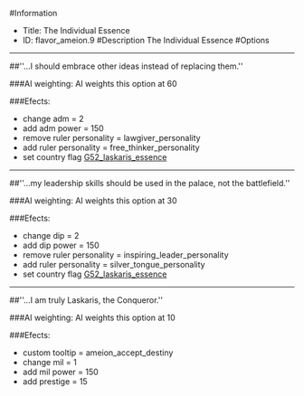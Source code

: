 #Information
 - Title: The Individual Essence
 - ID: flavor_ameion.9
#Description
The Individual Essence
#Options

___
##''...I should embrace other ideas instead of replacing them.''

###AI weighting:
AI weights this option at 60


###Efects:<ul><li>change adm = 2</li><li>add adm power = 150</li><li>remove ruler personality = lawgiver_personality</li><li>add ruler personality = free_thinker_personality</li><li>set country flag [G52_laskaris_essence](../flags/g52_laskaris_essence.md)</li></ul>

___
##''...my leadership skills should be used in the palace, not the battlefield.''

###AI weighting:
AI weights this option at 30


###Efects:<ul><li>change dip = 2</li><li>add dip power = 150</li><li>remove ruler personality = inspiring_leader_personality</li><li>add ruler personality = silver_tongue_personality</li><li>set country flag [G52_laskaris_essence](../flags/g52_laskaris_essence.md)</li></ul>

___
##''...I am truly Laskaris, the Conqueror.''

###AI weighting:
AI weights this option at 10


###Efects:<ul><li>custom tooltip = ameion_accept_destiny</li><li>change mil = 1</li><li>add mil power = 150</li><li>add prestige = 15</li></ul>
